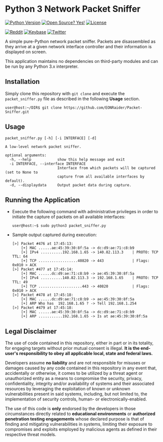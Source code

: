 # Python 3 Network Packet Sniffer
[![Python Version](https://img.shields.io/badge/python-3.x-blue?style=for-the-badge&logo=python)](https://github.com/EONRaider/Packet-Sniffer/)
[![Open Source? Yes!](https://img.shields.io/badge/Open%20Source%3F-Yes!-green?style=for-the-badge&logo=appveyor)](https://github.com/EONRaider/Packet-Sniffer/)
[![License](https://img.shields.io/github/license/EONRaider/Packet-Sniffer?style=for-the-badge)](https://github.com/EONRaider/Packet-Sniffer/blob/master/LICENSE)

[![Reddit](https://img.shields.io/reddit/user-karma/combined/eonraider?style=flat-square&logo=reddit)](https://www.reddit.com/user/eonraider)
[![Keybase](https://img.shields.io/badge/keybase-eonraider-blue?style=flat-square&logo=keybase)](https://keybase.io/eonraider)
[![Twitter](https://img.shields.io/twitter/follow/eon_raider?style=flat-square&logo=twitter)](https://twitter.com/intent/follow?screen_name=eon_raider)

A simple pure-Python network packet sniffer. Packets are disassembled 
as they arrive at a given network interface controller and their information 
is displayed on screen.

This application maintains no dependencies on third-party modules and can be 
run by any Python 3.x interpreter.

## Installation

Simply clone this repository with `git clone` and execute the `packet_sniffer.py` file 
as described in the following **Usage** section.
```
user@host:~/DIR$ git clone https://github.com/EONRaider/Packet-Sniffer.git
```

## Usage
```
packet_sniffer.py [-h] [-i INTERFACE] [-d]

A low-level network packet sniffer.

optional arguments:
  -h, --help            show this help message and exit
  -i INTERFACE, --interface INTERFACE
                        Interface from which packets will be captured (set to None to
                        capture from all available interfaces by default).
  -d, --displaydata     Output packet data during capture.
```

## Running the Application
- Execute the following command with administrative privileges in order to 
initiate the capture of packets on all available interfaces: 

  `user@host:~$ sudo python3 packet_sniffer.py`

- Sample output captured during execution:
  ```
  [>] Packet #476 at 17:45:13:
      [+] MAC ......ae:45:39:30:8f:5a -> dc:d9:ae:71:c8:b9
      [+] IPv4 ..........192.168.1.65 -> 140.82.113.3    | PROTO: TCP TTL: 64
      [+] TCP ..................40820 -> 443             | Flags: 0x010 > ACK
  [>] Packet #477 at 17:45:14:
      [+] MAC ......dc:d9:ae:71:c8:b9 -> ae:45:39:30:8f:5a
      [+] IPv4 ..........140.82.113.3 -> 192.168.1.65    | PROTO: TCP TTL: 49
      [+] TCP ....................443 -> 40820           | Flags: 0x010 > ACK
  [>] Packet #478 at 17:45:18:
      [+] MAC ......dc:d9:ae:71:c8:b9 -> ae:45:39:30:8f:5a
      [+] ARP Who has  192.168.1.65 ? -> Tell 192.168.1.254
  [>] Packet #479 at 17:45:18:
      [+] MAC ......ae:45:39:30:8f:5a -> dc:d9:ae:71:c8:b9
      [+] ARP ...........192.168.1.65 -> Is at ae:45:39:30:8f:5a
  ```

## Legal Disclaimer
The use of code contained in this repository, either in part or in its totality, 
for engaging targets without prior mutual consent is illegal. **It is 
the end-user's responsibility to obey all applicable local, state 
and federal laws.**

Developers assume **no liability** and are not 
responsible for misuses or damages caused by any code contained 
in this repository in any event that, accidentally or otherwise, it comes to 
be utilized by a threat agent or unauthorized entity as a means to compromise the security, privacy, 
confidentiality, integrity and/or availability of systems and their associated 
 resources by leveraging the exploitation of known or unknown vulnerabilities present 
in said systems, including, but not limited to, the implementation of security controls, 
human- or electronically-enabled.

The use of this code is **only** endorsed by the developers in those circumstances 
directly related to **educational environments** or **authorized penetration testing 
engagements** whose declared purpose is that of finding and mitigating vulnerabilities 
in systems, limiting their exposure to compromises and exploits employed by malicious 
agents as defined in their respective threat models.
